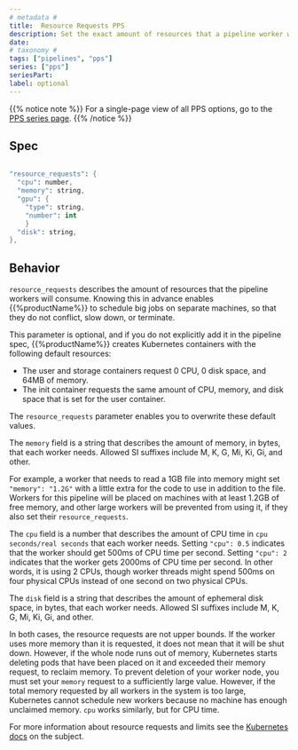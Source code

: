 ```yaml
---
# metadata # 
title:  Resource Requests PPS
description: Set the exact amount of resources that a pipeline worker will consume.
date: 
# taxonomy #
tags: ["pipelines", "pps"]
series: ["pps"]
seriesPart:
label: optional
---
```


{{% notice note %}}
For a single-page view of all PPS options, go to the [PPS series page](/series/pps).
{{% /notice %}}

## Spec

```s

"resource_requests": {
  "cpu": number,
  "memory": string,
  "gpu": {
    "type": string,
    "number": int
    }
  "disk": string,
},

```

## Behavior 

`resource_requests` describes the amount of resources that the pipeline
workers will consume. Knowing this in advance
enables {{%productName%}} to schedule big jobs on separate machines, so that they
do not conflict, slow down, or terminate.

This parameter is optional, and if you do not explicitly add it in
the pipeline spec, {{%productName%}} creates Kubernetes containers with the
following default resources: 

- The user and storage containers request 0 CPU, 0 disk space, and 64MB of memory.
- The init container requests the same amount of CPU, memory, and disk
space that is set for the user container.

The `resource_requests` parameter enables you to overwrite these default
values.

The `memory` field is a string that describes the amount of memory, in bytes,
that each worker needs. Allowed SI suffixes include M, K, G, Mi, Ki, Gi, and
other.

For example, a worker that needs to read a 1GB file into memory might set
`"memory": "1.2G"` with a little extra for the code to use in addition to the
file. Workers for this pipeline will be placed on machines with at least
1.2GB of free memory, and other large workers will be prevented from using it,
if they also set their `resource_requests`.

The `cpu` field is a number that describes the amount of CPU time in `cpu
seconds/real seconds` that each worker needs. Setting `"cpu": 0.5` indicates that
the worker should get 500ms of CPU time per second. Setting `"cpu": 2`
indicates that the worker gets 2000ms of CPU time per second. In other words,
it is using 2 CPUs, though worker threads might spend 500ms on four
physical CPUs instead of one second on two physical CPUs.

The `disk` field is a string that describes the amount of ephemeral disk space,
in bytes, that each worker needs. Allowed SI suffixes include M, K, G, Mi,
Ki, Gi, and other.

In both cases, the resource requests are not upper bounds. If the worker uses
more memory than it is requested, it does not mean that it will be shut down.
However, if the whole node runs out of memory, Kubernetes starts deleting
pods that have been placed on it and exceeded their memory request,
to reclaim memory.
To prevent deletion of your worker node, you must set your `memory` request to
a sufficiently large value. However, if the total memory requested by all
workers in the system is too large, Kubernetes cannot schedule new
workers because no machine has enough unclaimed memory. `cpu` works
similarly, but for CPU time.

For more information about resource requests and limits see the
[Kubernetes docs](https://kubernetes.io/docs/concepts/configuration/manage-resources-containers/)
on the subject.
